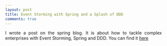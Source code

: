 ```yaml
---
layout: post
title: Event Storming with Spring and a Splash of DDD
comments: true
---
```


<p style="text-align:justify;">I wrote a post on the spring blog. It is about how to tackle complex enterprises with Event Storming, Spring and DDD. You can find it <a href="https://spring.io/blog/2018/04/11/event-storming-and-spring-with-a-splash-of-ddd">here</a>
</p>

